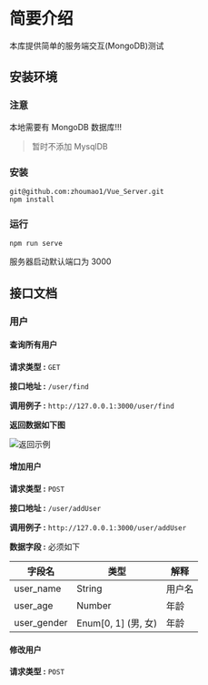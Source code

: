 # 简要介绍

本库提供简单的服务端交互(MongoDB)测试

## 安装环境

### 注意

本地需要有 MongoDB 数据库!!!
>暂时不添加 MysqlDB

### 安装

```shell
git@github.com:zhoumao1/Vue_Server.git
npm install
```

### 运行

``` shell
npm run serve
```

服务器启动默认端口为 3000

## 接口文档

### 用户

#### 查询所有用户

**请求类型 :** `GET`

**接口地址 :** `/user/find`

**调用例子 :** `http://127.0.0.1:3000/user/find`

**返回数据如下图** 

![返回示例](https://i.ibb.co/4wbhNtr/1563417691114.png)

#### 增加用户

**请求类型 :** `POST`

**接口地址 :** `/user/addUser`

**调用例子 :** `http://127.0.0.1:3000/user/addUser`

**数据字段 :** 必须如下

| 字段名      | 类型                | 解释   |
| ----------- | ------------------- | ------ |
| user_name   | String              | 用户名 |
| user_age    | Number              | 年龄   |
| user_gender | Enum[0, 1] (男, 女) | 年龄   |

#### 修改用户

**请求类型 :** `POST`